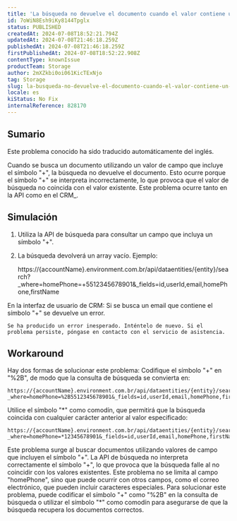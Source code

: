 ```yaml
---
title: 'La búsqueda no devuelve el documento cuando el valor contiene un símbolo + (más).'
id: 7oWiN8Esh9iKy8144Tpglx
status: PUBLISHED
createdAt: 2024-07-08T18:52:21.794Z
updatedAt: 2024-07-08T21:46:18.259Z
publishedAt: 2024-07-08T21:46:18.259Z
firstPublishedAt: 2024-07-08T18:52:22.908Z
contentType: knownIssue
productTeam: Storage
author: 2mXZkbi0oi061KicTExNjo
tag: Storage
slug: la-busqueda-no-devuelve-el-documento-cuando-el-valor-contiene-un-simbolo-mas
locale: es
kiStatus: No Fix
internalReference: 828170
---
```


## Sumario

<div class="alert alert-info">
  <p>Este problema conocido ha sido traducido automáticamente del inglés.</p>
</div>


Cuando se busca un documento utilizando un valor de campo que incluye el símbolo "+", la búsqueda no devuelve el documento. Esto ocurre porque el símbolo "+" se interpreta incorrectamente, lo que provoca que el valor de búsqueda no coincida con el valor existente.
Este problema ocurre tanto en la API como en el CRM_.


##

## Simulación



1. Utiliza la API de búsqueda para consultar un campo que incluya un símbolo "+".
2. La búsqueda devolverá un array vacío. Ejemplo:

    https://{accountName}.environment.com.br/api/dataentities/{entity}/search?_where=homePhone=+5512345678901&_fields=id,userId,email,homePhone,firstName


En la interfaz de usuario de CRM:
Si se busca un email que contiene el símbolo "+" se devuelve un error.

    Se ha producido un error inesperado. Inténtelo de nuevo. Si el problema persiste, póngase en contacto con el servicio de asistencia.




## Workaround


Hay dos formas de solucionar este problema:
Codifique el símbolo "+" en "%2B", de modo que la consulta de búsqueda se convierta en:

    https://{accountName}.environment.com.br/api/dataentities/{entity}/search?_where=homePhone=%2B5512345678901&_fields=id,userId,email,homePhone,firstName


Utilice el símbolo "*" como comodín, que permitirá que la búsqueda coincida con cualquier carácter anterior al valor especificado:

    https://{accountName}.environment.com.br/api/dataentities/{entity}/search?_where=homePhone=*12345678901&_fields=id,userId,email,homePhone,firstName

Este problema surge al buscar documentos utilizando valores de campo que incluyen el símbolo "+". La API de búsqueda no interpreta correctamente el símbolo "+", lo que provoca que la búsqueda falle al no coincidir con los valores existentes. Este problema no se limita al campo "homePhone", sino que puede ocurrir con otros campos, como el correo electrónico, que pueden incluir caracteres especiales.
Para solucionar este problema, puede codificar el símbolo "+" como "%2B" en la consulta de búsqueda o utilizar el símbolo "*" como comodín para asegurarse de que la búsqueda recupera los documentos correctos.


